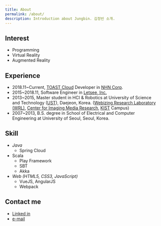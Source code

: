 ```yaml
---
title: About
permalink: /about/
description: Introduction about Jungbin. 김정빈 소개.
---
```


## Interest
- Programming
- Virtual Reality
- Augmented Reality

## Experience
- 2018.11~Current, [TOAST Cloud](https://www.toast.com/) Developer in [NHN Corp](https://www.nhnent.com).
- 2015~2018.11, Software Engineer in [Letsee, Inc.](https://www.letsee.io/)
- 2013~2015, Master student in HCI & Robotics at University of Science and Technology ([UST](https://www.ust.ac.kr/)), Daejeon, Korea. 
([Webizing Research Laboratory (WRL)](https://www.wrl.onl/vision/), [Center for Imaging Media Research](https://www.imrc.kist.re.kr/), [KIST](https://www.kist.re.kr/kist_web/main/) Campus)
- 2007~2013, B.S. degree in School of Electrical and Computer Engineering at University of Seoul, Seoul, Korea.

## Skill
- *Java*
  - Spring Cloud
- Scala 
  + Play Framework
  + SBT
  + Akka
- *Web (HTML5, CSS3, JavaScript)*
  + VueJS, AngularJS
  + Webpack

## Contact me
- [Linked in](https://www.linkedin.com/in/jungbin-kim-165300a3?trk=hp-identity-name)
- [e-mail](mailto:mail@jungbin.kim?subject=Hello)